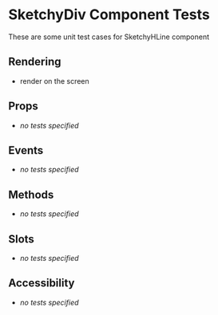 # SketchyDiv Component Tests

These are some unit test cases for SketchyHLine component

## Rendering

- render on the screen

## Props

- _no tests specified_

## Events

- _no tests specified_

## Methods

- _no tests specified_

## Slots

- _no tests specified_

## Accessibility

- _no tests specified_
